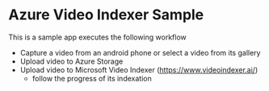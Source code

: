 # Azure Video Indexer Sample
This is a sample app executes the following workflow
- Capture a video from an android phone or select a video from its gallery
- Upload video to Azure Storage
- Upload video to Microsoft Video Indexer (https://www.videoindexer.ai/)
    - follow the progress of its indexation